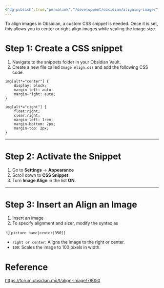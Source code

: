 ```yaml
---
{"dg-publish":true,"permalink":"/development/obsidian/aligning-image/","dgShowToc":true,"noteIcon":null,"created":"2024-12-08T16:40:52.788+01:00","updated":"2024-12-09T22:35:01.779+01:00"}
---
```


To align images in Obsidian, a custom CSS snippet is needed. Once it is set, this allows you to center or right-align images while scaling the image size. 

# Step 1: Create a CSS snippet

1. Navigate to the snippets folder in your Obsidian Vault. 
2. Create a new file called `Image Align.css` and add the following CSS code.

```
img[alt*="center"] {
    display: block;
    margin-left: auto;
    margin-right: auto;
}

img[alt*="right"] {
    float:right;
    clear:right;
    margin-left: 1rem;
    margin-bottom: 2px;
    margin-top: 2px;
}
```

---

# Step 2: Activate the Snippet

1. Go to **Settings** → **Appearance** 
2. Scroll down to **CSS Snippet**
3. Turn  **Image Align** in the list **ON**.


---

# Step 3: Insert an Align an Image

1. Insert an image
2. To specify alignment and sizer, modify the syntax as

`!`[`[picture name|center|350]]`

- `right or center`: Aligns the image to the right or center.
- `100`: Scales the image to 100 pixels in width.

# Reference

https://forum.obsidian.md/t/align-image/78050